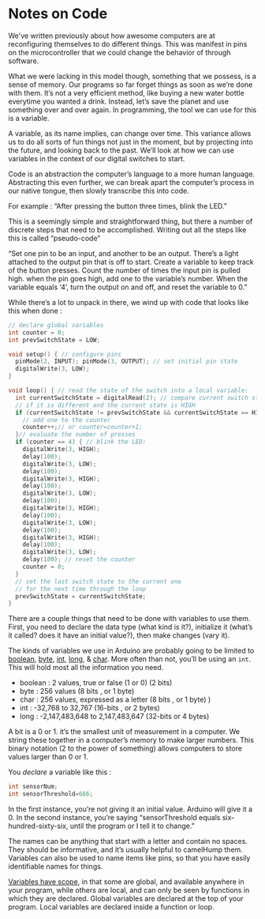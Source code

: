 # Notes on Code

We've written previously about how awesome computers are at reconfiguring themselves to do different things. This was manifest in pins on the microcontroller that we could change the behavior of through software.

What we were lacking in this model though, something that we possess, is a sense of memory. Our programs so far forget things as soon as we’re done with them. It’s not a very efficient method, like buying a new water bottle everytime you wanted a drink. Instead, let’s save the planet and use something over and over again. In programming, the tool we can use for this is a variable.

A variable, as its name implies, can change over time. This variance allows us to do all sorts of fun things not just in the moment, but by projecting into the future, and looking back to the past. We’ll look at how we can use variables in the context of our digital switches to start.

Code is an abstraction the computer’s language to a more human language. Abstracting this even further, we can break apart the computer’s process in our native tongue, then slowly transcribe this into code.

For example : “After pressing the button three times, blink the LED.”

This is a seemingly simple and straightforward thing, but there a number of discrete steps that need to be accomplished. Writing out all the steps like this is called “pseudo-code”

“Set one pin to be an input, and another to be an output. There’s a light attached to the output pin that is off to start. Create a variable to keep track of the button presses. Count the number of times the input pin is pulled high. when the pin goes high, add one to the variable’s number. When the variable equals ‘4’, turn the output on and off, and reset the variable to 0.”

While there’s a lot to unpack in there, we wind up with code that looks like this when done :
```C++
// declare global variables
int counter = 0;
int prevSwitchState = LOW;

void setup() { // configure pins
  pinMode(2, INPUT); pinMode(3, OUTPUT); // set initial pin state
  digitalWrite(3, LOW);
}

void loop() { // read the state of the switch into a local variable:
  int currentSwitchState = digitalRead(2); // compare current switch state to the previous state
  // if it is different and the current state is HIGH
  if (currentSwitchState != prevSwitchState && currentSwitchState == HIGH) {
    // add one to the counter
    counter++;// or counter=counter+1;
  }// evaluate the number of presses
  if (counter == 4) { // blink the LED:
    digitalWrite(3, HIGH);
    delay(100);
    digitalWrite(3, LOW);
    delay(100);
    digitalWrite(3, HIGH);
    delay(100);
    digitalWrite(3, LOW);
    delay(100);
    digitalWrite(3, HIGH);
    delay(100);
    digitalWrite(3, LOW);
    delay(100);
    digitalWrite(3, HIGH);
    delay(100);
    digitalWrite(3, LOW);
    delay(100); // reset the counter
    counter = 0;
  }
  // set the last switch state to the current one
  // for the next time through the loop
  prevSwitchState = currentSwitchState;
}
```
There are a couple things that need to be done with variables to use them. First, you need to declare the data type (what kind is it?), initialize it (what’s it called? does it have an initial value?), then make changes (vary it).

The kinds of variables we use in Arduino are probably going to be limited to [boolean](https://www.arduino.cc/en/Reference/BooleanVariables), [byte](https://www.arduino.cc/en/Reference/Byte), [int](https://www.arduino.cc/en/Reference/Int), [long](https://www.arduino.cc/en/Reference/Long), & [char](https://www.arduino.cc/en/Reference/Char). More often than not, you’ll be using an `int`. This will hold most all the information you need.

* boolean : 2 values, true or false (1 or 0) (2 bits)
* byte : 256 values (8 bits , or 1 byte)
* char : 256 values, expressed as a letter (8 bits , or 1 byte) )
* int : -32,768 to 32,767 (16-bits , or 2 bytes)
* long : -2,147,483,648 to 2,147,483,647 (32-bits or 4 bytes)

A bit is a 0 or 1. it’s the smallest unit of measurement in a computer. We string these together in a computer’s memory to make larger numbers. This binary notation (2 to the power of something) allows computers to store values larger than 0 or 1.

You _declare_ a variable like this :

```C++
int sensorNum;
int sensorThreshold=666;
```

In the first instance, you’re not giving it an initial value. Arduino will give it a 0. In the second instance, you’re saying “sensorThreshold equals six-hundred-sixty-six, until the program or I tell it to change.”

The names can be anything that start with a letter and contain no spaces. They should be informative, and it’s usually helpful to camelHump them. Variables can also be used to name items like pins, so that you have easily identifiable names for things.

[Variables have scope](https://www.arduino.cc/en/Reference/Scope), in that some are global, and available anywhere in your program, while others are local, and can only be seen by functions in which they are declared. Global variables are declared at the top of your program. Local variables are declared inside a function or loop.